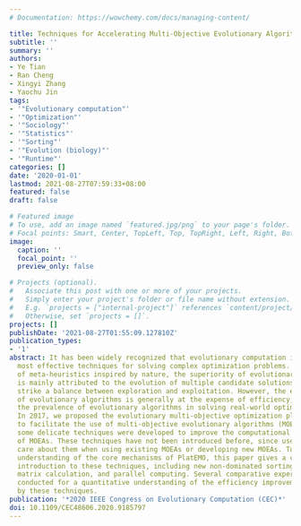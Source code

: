 ```yaml
---
# Documentation: https://wowchemy.com/docs/managing-content/

title: Techniques for Accelerating Multi-Objective Evolutionary Algorithms in PlatEMO
subtitle: ''
summary: ''
authors:
- Ye Tian
- Ran Cheng
- Xingyi Zhang
- Yaochu Jin
tags:
- '"Evolutionary computation"'
- '"Optimization"'
- '"Sociology"'
- '"Statistics"'
- '"Sorting"'
- '"Evolution (biology)"'
- '"Runtime"'
categories: []
date: '2020-01-01'
lastmod: 2021-08-27T07:59:33+08:00
featured: false
draft: false

# Featured image
# To use, add an image named `featured.jpg/png` to your page's folder.
# Focal points: Smart, Center, TopLeft, Top, TopRight, Left, Right, BottomLeft, Bottom, BottomRight.
image:
  caption: ''
  focal_point: ''
  preview_only: false

# Projects (optional).
#   Associate this post with one or more of your projects.
#   Simply enter your project's folder or file name without extension.
#   E.g. `projects = ["internal-project"]` references `content/project/deep-learning/index.md`.
#   Otherwise, set `projects = []`.
projects: []
publishDate: '2021-08-27T01:55:09.127810Z'
publication_types:
- '1'
abstract: It has been widely recognized that evolutionary computation is one of the
  most effective techniques for solving complex optimization problems. As a group
  of meta-heuristics inspired by nature, the superiority of evolutionary algorithms
  is mainly attributed to the evolution of multiple candidate solutions, which can
  strike a balance between exploration and exploitation. However, the effectiveness
  of evolutionary algorithms is generally at the expense of efficiency, which reduces
  the prevalence of evolutionary algorithms in solving real-world optimization problems.
  In 2017, we proposed the evolutionary multi-objective optimization platform PlatEMO
  to facilitate the use of multi-objective evolutionary algorithms (MOEAs), where
  some delicate techniques were developed to improve the computational efficiency
  of MOEAs. These techniques have not been introduced before, since users need not
  care about them when using existing MOEAs or developing new MOEAs. To deepen the
  understanding of the core mechanisms of PlatEMO, this paper gives a comprehensive
  introduction to these techniques, including new non-dominated sorting approaches,
  matrix calculation, and parallel computing. Several comparative experiments are
  conducted for a quantitative understanding of the efficiency improvement brought
  by these techniques.
publication: '*2020 IEEE Congress on Evolutionary Computation (CEC)*'
doi: 10.1109/CEC48606.2020.9185797
---
```

